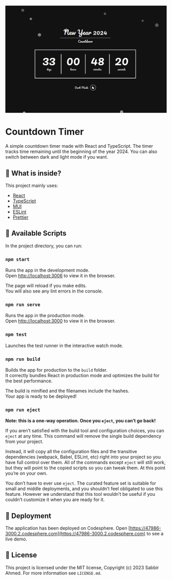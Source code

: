 ![Countdown timer in dark mode](/countdown-timer-dark-mode.png)

# Countdown Timer

A simple countdown timer made with React and TypeScript. The timer tracks time remaining until the beginning of the year 2024. You can also switch between dark and light mode if you want.

## 🧐 What is inside?

This project mainly uses:

- [React](https://react.dev/)
- [TypeScript](https://www.typescriptlang.org/)
- [MUI](https://mui.com/)
- [ESLint](https://eslint.org/)
- [Prettier](https://prettier.io/)

## 📝 Available Scripts

In the project directory, you can run:

### `npm start`

Runs the app in the development mode.\
Open [http://localhost:3006](http://localhost:3006) to view it in the browser.

The page will reload if you make edits.\
You will also see any lint errors in the console.

### `npm run serve`

Runs the app in the production mode.\
Open [http://localhost:3000](http://localhost:3000) to view it in the browser.

### `npm test`

Launches the test runner in the interactive watch mode.

### `npm run build`

Builds the app for production to the `build` folder.\
It correctly bundles React in production mode and optimizes the build for the best performance.

The build is minified and the filenames include the hashes.\
Your app is ready to be deployed!

### `npm run eject`

**Note: this is a one-way operation. Once you `eject`, you can’t go back!**

If you aren’t satisfied with the build tool and configuration choices, you can `eject` at any time. This command will remove the single build dependency from your project.

Instead, it will copy all the configuration files and the transitive dependencies (webpack, Babel, ESLint, etc) right into your project so you have full control over them. All of the commands except `eject` will still work, but they will point to the copied scripts so you can tweak them. At this point you’re on your own.

You don’t have to ever use `eject`. The curated feature set is suitable for small and middle deployments, and you shouldn’t feel obligated to use this feature. However we understand that this tool wouldn’t be useful if you couldn’t customize it when you are ready for it.

## 🚀 Deployment

The application has been deployed on Codesphere. Open [https://47986-3000.2.codesphere.com](https://47986-3000.2.codesphere.com) to see a live demo.

## 📄 License

This project is licensed under the MIT license, Copyright (c) 2023 Sabbir Ahmed. For more information see `LICENSE.md`.

